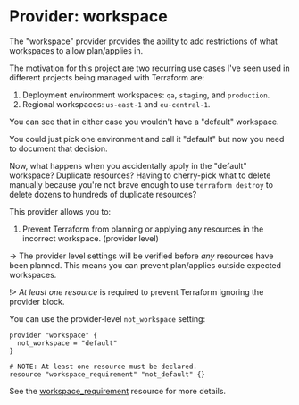 # Provider: workspace
The "workspace" provider provides the ability to add restrictions of what workspaces to allow plan/applies in.

The motivation for this project are two recurring use cases I've seen used in different projects being managed with Terraform are:

1. Deployment environment workspaces: `qa`, `staging`, and `production`.
2. Regional workspaces: `us-east-1` and `eu-central-1`.

You can see that in either case you wouldn't have a "default" workspace.

You could just pick one environment and call it "default" but now you need to document that decision.

Now, what happens when you accidentally apply in the "default" workspace? Duplicate resources? Having to cherry-pick what to delete manually because you're not brave enough to use `terraform destroy` to delete dozens to hundreds of duplicate resources?

This provider allows you to:

1. Prevent Terraform from planning or applying any resources in the incorrect workspace. (provider level)
<!--2. Prevent Terraform from applying specific resources by leveraging `workspace_requirement` with Terraform's own `dependencies = [...]` resource argument. -->

-> The provider level settings will be verified before *any* resources have been planned. This means you can prevent plan/applies outside expected workspaces.

!> *At least one resource* is required to prevent Terraform ignoring the provider block.

You can use the provider-level `not_workspace` setting:
```hcl
provider "workspace" {
  not_workspace = "default"
}

# NOTE: At least one resource must be declared.
resource "workspace_requirement" "not_default" {}
```

See the [workspace_requirement](/docs/resources/requirement) resource for more details.
